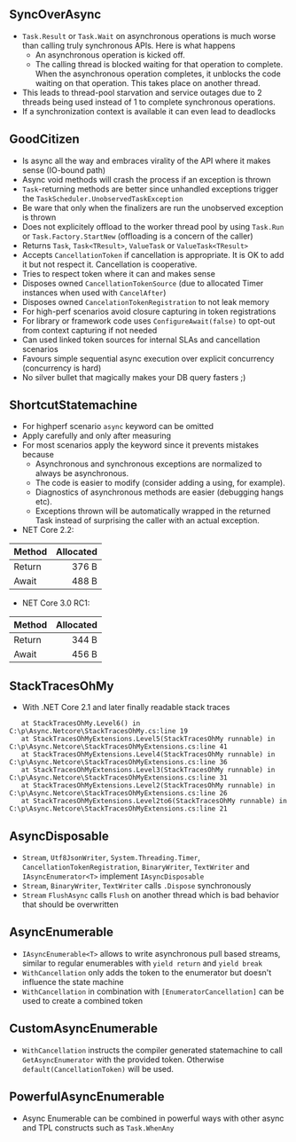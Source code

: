 ## SyncOverAsync

- `Task.Result` or `Task.Wait` on asynchronous operations is much worse than calling truly synchronous APIs. Here is what happens
  - An asynchronous operation is kicked off. 
  - The calling thread is blocked waiting for that operation to complete.
  When the asynchronous operation completes, it unblocks the code waiting on that operation. This takes place on another thread.
- This leads to thread-pool starvation and service outages due to 2 threads being used instead of 1 to complete synchronous operations.
- If a synchronization context is available it can even lead to deadlocks  

## GoodCitizen

- Is async all the way and embraces virality of the API where it makes sense (IO-bound path)
- Async void methods will crash the process if an exception is thrown
- `Task`-returning methods are better since unhandled exceptions trigger the `TaskScheduler.UnobservedTaskException`
- Be ware that only when the finalizers are run the unobserved exception is thrown
- Does not explicitely offload to the worker thread pool by using `Task.Run` or `Task.Factory.StartNew` (offloading is a concern of the caller)
- Returns `Task`, `Task<TResult>`, `ValueTask` or `ValueTask<TResult>`
- Accepts `CancellationToken` if cancellation is appropriate. It is OK to add it but not respect it. Cancellation is cooperative.
- Tries to respect token where it can and makes sense
- Disposes owned `CancellationTokenSource` (due to allocated Timer instances when used with `CancelAfter`)
- Disposes owned `CancelationTokenRegistration` to not leak memory
- For high-perf scenarios avoid closure capturing in token registrations
- For library or framework code uses `ConfigureAwait(false)` to opt-out from context capturing if not needed
- Can used linked token sources for internal SLAs and cancellation scenarios
- Favours simple sequential async execution over explicit concurrency (concurrency is hard)
- No silver bullet that magically makes your DB query fasters ;)


## ShortcutStatemachine

- For highperf scenario `async` keyword can be omitted
- Apply carefully and only after measuring
- For most scenarios apply the keyword since it prevents mistakes because
  - Asynchronous and synchronous exceptions are normalized to always be asynchronous.
  - The code is easier to modify (consider adding a using, for example).
  - Diagnostics of asynchronous methods are easier (debugging hangs etc).
  - Exceptions thrown will be automatically wrapped in the returned Task instead of surprising the caller with an actual exception.
- NET Core 2.2:

|  Method | Allocated |
|-------- |----------:|
|  Return |     376 B |
|  Await  |     488 B |

- NET Core 3.0 RC1:

|  Method | Allocated |
|-------- |----------:|
|  Return |     344 B |
|  Await  |     456 B |


## StackTracesOhMy

- With .NET Core 2.1 and later finally readable stack traces
```
   at StackTracesOhMy.Level6() in C:\p\Async.Netcore\StackTracesOhMy.cs:line 19
   at StackTracesOhMyExtensions.Level5(StackTracesOhMy runnable) in C:\p\Async.Netcore\StackTracesOhMyExtensions.cs:line 41
   at StackTracesOhMyExtensions.Level4(StackTracesOhMy runnable) in C:\p\Async.Netcore\StackTracesOhMyExtensions.cs:line 36
   at StackTracesOhMyExtensions.Level3(StackTracesOhMy runnable) in C:\p\Async.Netcore\StackTracesOhMyExtensions.cs:line 31
   at StackTracesOhMyExtensions.Level2(StackTracesOhMy runnable) in C:\p\Async.Netcore\StackTracesOhMyExtensions.cs:line 26
   at StackTracesOhMyExtensions.Level2to6(StackTracesOhMy runnable) in C:\p\Async.Netcore\StackTracesOhMyExtensions.cs:line 21
```

 ## AsyncDisposable

- `Stream`, `Utf8JsonWriter`, `System.Threading.Timer`, `CancellationTokenRegistration`, `BinaryWriter`, `TextWriter` and `IAsyncEnumerator<T>` implement `IAsyncDisposable`
- `Stream`, `BinaryWriter`, `TextWriter`  calls `.Dispose` synchronously
- `Stream` `FlushAsync` calls `Flush` on another thread which is bad behavior that should be overwritten

## AsyncEnumerable

- `IAsyncEnumerable<T>` allows to write asynchronous pull based streams, similar to regular enumerables with `yield return` and `yield break`
- `WithCancellation` only adds the token to the enumerator but doesn't influence the state machine
- `WithCancellation` in combination with `[EnumeratorCancellation]` can be used to create a combined token

## CustomAsyncEnumerable

- `WithCancellation` instructs the compiler generated statemachine to call `GetAsyncEnumerator` with the provided token. Otherwise `default(CancellationToken)` will be used.

## PowerfulAsyncEnumerable

- Async Enumerable can be combined in powerful ways with other async and TPL constructs such as `Task.WhenAny`
